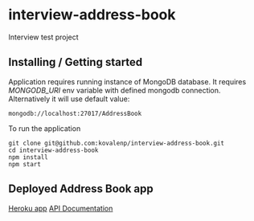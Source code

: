 # interview-address-book
Interview test project

## Installing / Getting started
Application requires running instance of MongoDB database. It requires *MONGODB_URI* env variable
with defined mongodb connection. Alternatively it will use default value:
```
mongodb://localhost:27017/AddressBook
```

To run the application

```
git clone git@github.com:kovalenp/interview-address-book.git
cd interview-address-book
npm install
npm start
```

## Deployed Address Book app

[Heroku app](https://interview-address-book.herokuapp.com/)
[API Documentation](https://interview-address-book.herokuapp.com/docs)
